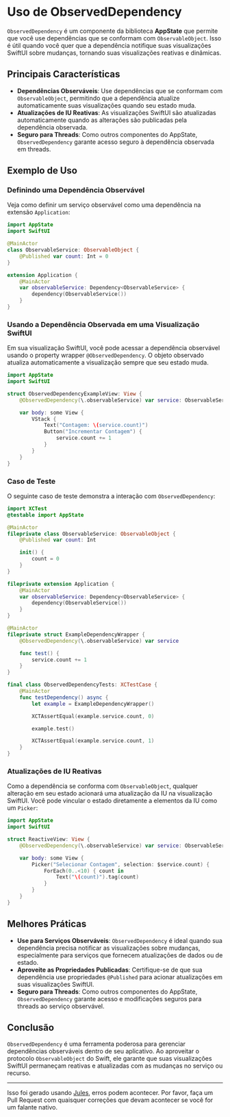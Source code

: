 # Uso de ObservedDependency

`ObservedDependency` é um componente da biblioteca **AppState** que permite que você use dependências que se conformam com `ObservableObject`. Isso é útil quando você quer que a dependência notifique suas visualizações SwiftUI sobre mudanças, tornando suas visualizações reativas e dinâmicas.

## Principais Características

- **Dependências Observáveis**: Use dependências que se conformam com `ObservableObject`, permitindo que a dependência atualize automaticamente suas visualizações quando seu estado muda.
- **Atualizações de IU Reativas**: As visualizações SwiftUI são atualizadas automaticamente quando as alterações são publicadas pela dependência observada.
- **Seguro para Threads**: Como outros componentes do AppState, `ObservedDependency` garante acesso seguro à dependência observada em threads.

## Exemplo de Uso

### Definindo uma Dependência Observável

Veja como definir um serviço observável como uma dependência na extensão `Application`:

```swift
import AppState
import SwiftUI

@MainActor
class ObservableService: ObservableObject {
    @Published var count: Int = 0
}

extension Application {
    @MainActor
    var observableService: Dependency<ObservableService> {
        dependency(ObservableService())
    }
}
```

### Usando a Dependência Observada em uma Visualização SwiftUI

Em sua visualização SwiftUI, você pode acessar a dependência observável usando o property wrapper `@ObservedDependency`. O objeto observado atualiza automaticamente a visualização sempre que seu estado muda.

```swift
import AppState
import SwiftUI

struct ObservedDependencyExampleView: View {
    @ObservedDependency(\.observableService) var service: ObservableService

    var body: some View {
        VStack {
            Text("Contagem: \(service.count)")
            Button("Incrementar Contagem") {
                service.count += 1
            }
        }
    }
}
```

### Caso de Teste

O seguinte caso de teste demonstra a interação com `ObservedDependency`:

```swift
import XCTest
@testable import AppState

@MainActor
fileprivate class ObservableService: ObservableObject {
    @Published var count: Int

    init() {
        count = 0
    }
}

fileprivate extension Application {
    @MainActor
    var observableService: Dependency<ObservableService> {
        dependency(ObservableService())
    }
}

@MainActor
fileprivate struct ExampleDependencyWrapper {
    @ObservedDependency(\.observableService) var service

    func test() {
        service.count += 1
    }
}

final class ObservedDependencyTests: XCTestCase {
    @MainActor
    func testDependency() async {
        let example = ExampleDependencyWrapper()

        XCTAssertEqual(example.service.count, 0)

        example.test()

        XCTAssertEqual(example.service.count, 1)
    }
}
```

### Atualizações de IU Reativas

Como a dependência se conforma com `ObservableObject`, qualquer alteração em seu estado acionará uma atualização da IU na visualização SwiftUI. Você pode vincular o estado diretamente a elementos da IU como um `Picker`:

```swift
import AppState
import SwiftUI

struct ReactiveView: View {
    @ObservedDependency(\.observableService) var service: ObservableService

    var body: some View {
        Picker("Selecionar Contagem", selection: $service.count) {
            ForEach(0..<10) { count in
                Text("\(count)").tag(count)
            }
        }
    }
}
```

## Melhores Práticas

- **Use para Serviços Observáveis**: `ObservedDependency` é ideal quando sua dependência precisa notificar as visualizações sobre mudanças, especialmente para serviços que fornecem atualizações de dados ou de estado.
- **Aproveite as Propriedades Publicadas**: Certifique-se de que sua dependência use propriedades `@Published` para acionar atualizações em suas visualizações SwiftUI.
- **Seguro para Threads**: Como outros componentes do AppState, `ObservedDependency` garante acesso e modificações seguros para threads ao serviço observável.

## Conclusão

`ObservedDependency` é uma ferramenta poderosa para gerenciar dependências observáveis dentro de seu aplicativo. Ao aproveitar o protocolo `ObservableObject` do Swift, ele garante que suas visualizações SwiftUI permaneçam reativas e atualizadas com as mudanças no serviço ou recurso.

---
Isso foi gerado usando [Jules](https://jules.google), erros podem acontecer. Por favor, faça um Pull Request com quaisquer correções que devam acontecer se você for um falante nativo.
